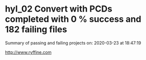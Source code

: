 # hyl_02 Convert with PCDs completed with 0 % success and 182 failing files

Summary of passing and failing projects on: 2020-03-23 at 18:47:19

http://www.ryffine.com
